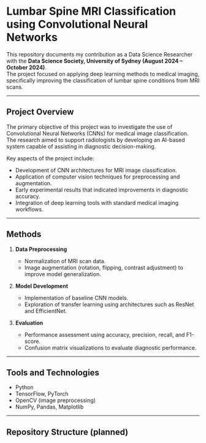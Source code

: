 # Lumbar Spine MRI Classification using Convolutional Neural Networks

This repository documents my contribution as a Data Science Researcher with the **Data Science Society, University of Sydney (August 2024 – October 2024)**.  
The project focused on applying deep learning methods to medical imaging, specifically improving the classification of lumbar spine conditions from MRI scans.

---

## Project Overview
The primary objective of this project was to investigate the use of Convolutional Neural Networks (CNNs) for medical image classification.  
The research aimed to support radiologists by developing an AI-based system capable of assisting in diagnostic decision-making.

Key aspects of the project include:
- Development of CNN architectures for MRI image classification.
- Application of computer vision techniques for preprocessing and augmentation.
- Early experimental results that indicated improvements in diagnostic accuracy.
- Integration of deep learning tools with standard medical imaging workflows.

---

## Methods
1. **Data Preprocessing**  
   - Normalization of MRI scan data.  
   - Image augmentation (rotation, flipping, contrast adjustment) to improve model generalization.  

2. **Model Development**  
   - Implementation of baseline CNN models.  
   - Exploration of transfer learning using architectures such as ResNet and EfficientNet.  

3. **Evaluation**  
   - Performance assessment using accuracy, precision, recall, and F1-score.  
   - Confusion matrix visualizations to evaluate diagnostic performance.  

---

## Tools and Technologies
- Python  
- TensorFlow, PyTorch  
- OpenCV (image preprocessing)  
- NumPy, Pandas, Matplotlib  

---

## Repository Structure (planned)
